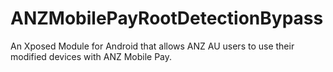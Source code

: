 # ANZMobilePayRootDetectionBypass
An Xposed Module for Android that allows ANZ AU users to use their modified devices with ANZ Mobile Pay.
